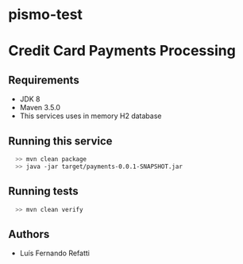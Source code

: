 # pismo-test

# Credit Card Payments Processing

## Requirements

  * JDK 8
  * Maven 3.5.0
  * This services uses in memory H2 database

## Running this service

```bash
  >> mvn clean package
  >> java -jar target/payments-0.0.1-SNAPSHOT.jar
```

## Running tests

```bash
  >> mvn clean verify
```
## Authors
  * Luís Fernando Refatti
